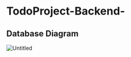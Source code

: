 # TodoProject-Backend-
## Database Diagram
![Untitled](https://user-images.githubusercontent.com/83881599/135733629-4249838d-b891-428c-b124-485a47fda9c8.png)
